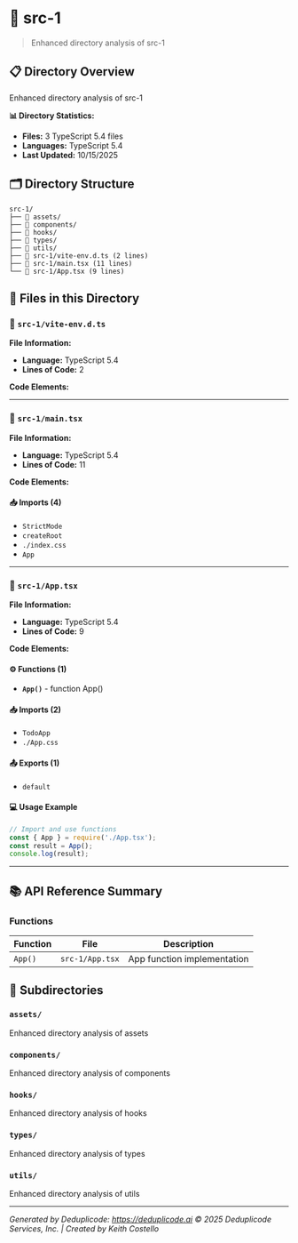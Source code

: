 # 📁 src-1

> Enhanced directory analysis of src-1

## 📋 Directory Overview

Enhanced directory analysis of src-1

**📊 Directory Statistics:**
- **Files:** 3 TypeScript 5.4 files
- **Languages:** TypeScript 5.4
- **Last Updated:** 10/15/2025

## 🗂 Directory Structure

```
src-1/
├── 📁 assets/
├── 📁 components/
├── 📁 hooks/
├── 📁 types/
├── 📁 utils/
├── 📄 src-1/vite-env.d.ts (2 lines)
├── 📄 src-1/main.tsx (11 lines)
└── 📄 src-1/App.tsx (9 lines)
```

## 🎯 Files in this Directory

### 📄 `src-1/vite-env.d.ts`
**File Information:**
- **Language:** TypeScript 5.4
- **Lines of Code:** 2

**Code Elements:**

---

### 📄 `src-1/main.tsx`
**File Information:**
- **Language:** TypeScript 5.4
- **Lines of Code:** 11

**Code Elements:**

#### 📥 Imports (4)
- `StrictMode`
- `createRoot`
- `./index.css`
- `App`

---

### 📄 `src-1/App.tsx`
**File Information:**
- **Language:** TypeScript 5.4
- **Lines of Code:** 9

**Code Elements:**

#### ⚙️ Functions (1)
- **`App()`** - function App()

#### 📥 Imports (2)
- `TodoApp`
- `./App.css`

#### 📤 Exports (1)
- `default`

#### 💻 Usage Example
```ts
// Import and use functions
const { App } = require('./App.tsx');
const result = App();
console.log(result);
```

---

## 📚 API Reference Summary

### Functions
| Function | File | Description |
|----------|------|-------------|
| `App()` | `src-1/App.tsx` | App function implementation |

## 📁 Subdirectories

### `assets/`
Enhanced directory analysis of assets

### `components/`
Enhanced directory analysis of components

### `hooks/`
Enhanced directory analysis of hooks

### `types/`
Enhanced directory analysis of types

### `utils/`
Enhanced directory analysis of utils

---

*Generated by Deduplicode: https://deduplicode.ai*
*© 2025 Deduplicode Services, Inc. | Created by Keith Costello*
